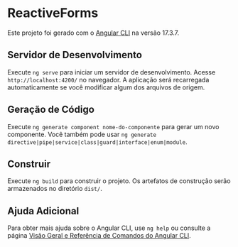 # ReactiveForms

Este projeto foi gerado com o [Angular CLI](https://github.com/angular/angular-cli) na versão 17.3.7.

## Servidor de Desenvolvimento

Execute `ng serve` para iniciar um servidor de desenvolvimento. Acesse `http://localhost:4200/` no navegador. A aplicação será recarregada automaticamente se você modificar algum dos arquivos de origem.

## Geração de Código

Execute `ng generate component nome-do-componente` para gerar um novo componente. Você também pode usar `ng generate directive|pipe|service|class|guard|interface|enum|module`.

## Construir

Execute `ng build` para construir o projeto. Os artefatos de construção serão armazenados no diretório `dist/`.

## Ajuda Adicional

Para obter mais ajuda sobre o Angular CLI, use `ng help` ou consulte a página [Visão Geral e Referência de Comandos do Angular CLI](https://angular.io/cli).
